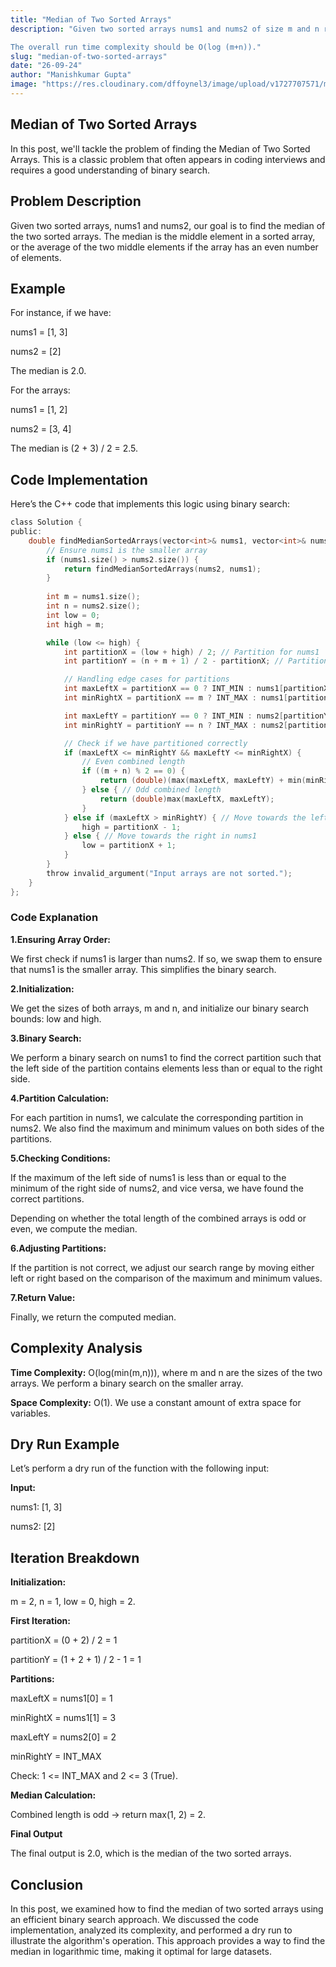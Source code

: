 ```yaml
---
title: "Median of Two Sorted Arrays"
description: "Given two sorted arrays nums1 and nums2 of size m and n respectively, return the median of the two sorted arrays.

The overall run time complexity should be O(log (m+n))."
slug: "median-of-two-sorted-arrays"
date: "26-09-24"
author: "Manishkumar Gupta"
image: "https://res.cloudinary.com/dffoynel3/image/upload/v1727707571/median-of-two-sorted-arrays_hjkegh.png"
---
```


## Median of Two Sorted Arrays

In this post, we'll tackle the problem of finding the Median of Two Sorted Arrays. This is a classic problem that often appears in coding interviews and requires a good understanding of binary search.

## Problem Description

Given two sorted arrays, nums1 and nums2, our goal is to find the median of the two sorted arrays. The median is the middle element in a sorted array, or the average of the two middle elements if the array has an even number of elements.

## Example

For instance, if we have:

nums1 = [1, 3] 

nums2 = [2]

The median is 2.0.

For the arrays:

nums1 = [1, 2]

nums2 = [3, 4]

The median is (2 + 3) / 2 = 2.5.

## Code Implementation

Here’s the C++ code that implements this logic using binary search:

```c showLineNumbers
class Solution {
public:
    double findMedianSortedArrays(vector<int>& nums1, vector<int>& nums2) {
        // Ensure nums1 is the smaller array
        if (nums1.size() > nums2.size()) {
            return findMedianSortedArrays(nums2, nums1);
        }
        
        int m = nums1.size();
        int n = nums2.size();
        int low = 0;
        int high = m;

        while (low <= high) {
            int partitionX = (low + high) / 2; // Partition for nums1
            int partitionY = (n + m + 1) / 2 - partitionX; // Partition for nums2

            // Handling edge cases for partitions
            int maxLeftX = partitionX == 0 ? INT_MIN : nums1[partitionX - 1];
            int minRightX = partitionX == m ? INT_MAX : nums1[partitionX];

            int maxLeftY = partitionY == 0 ? INT_MIN : nums2[partitionY - 1];
            int minRightY = partitionY == n ? INT_MAX : nums2[partitionY];

            // Check if we have partitioned correctly
            if (maxLeftX <= minRightY && maxLeftY <= minRightX) {
                // Even combined length
                if ((m + n) % 2 == 0) {
                    return (double)(max(maxLeftX, maxLeftY) + min(minRightX, minRightY)) / 2.0;
                } else { // Odd combined length
                    return (double)max(maxLeftX, maxLeftY);
                }
            } else if (maxLeftX > minRightY) { // Move towards the left in nums1
                high = partitionX - 1;
            } else { // Move towards the right in nums1
                low = partitionX + 1;
            }
        }
        throw invalid_argument("Input arrays are not sorted.");
    }
};
```

### Code Explanation

**1.Ensuring Array Order:**

We first check if nums1 is larger than nums2. If so, we swap them to ensure that nums1 is the smaller array. This simplifies the binary search.

**2.Initialization:**

We get the sizes of both arrays, m and n, and initialize our binary search bounds: low and high.

**3.Binary Search:**

We perform a binary search on nums1 to find the correct partition such that the left side of the partition contains elements less than or equal to the right side.

**4.Partition Calculation:**

For each partition in nums1, we calculate the corresponding partition in nums2. We also find the maximum and minimum values on both sides of the partitions.

**5.Checking Conditions:**

If the maximum of the left side of nums1 is less than or equal to the minimum of the right side of nums2, and vice versa, we have found the correct partitions.

Depending on whether the total length of the combined arrays is odd or even, we compute the median.

**6.Adjusting Partitions:**

If the partition is not correct, we adjust our search range by moving either left or right based on the comparison of the maximum and minimum values.

**7.Return Value:**

Finally, we return the computed median.

## Complexity Analysis

**Time Complexity:** O(log(min(m,n))), where m and n are the sizes of the two arrays. We perform a binary search on the smaller array.

**Space Complexity:** O(1). We use a constant amount of extra space for variables.

## Dry Run Example

Let’s perform a dry run of the function with the following input:

**Input:**

nums1: [1, 3]

nums2: [2]

## Iteration Breakdown

**Initialization:**

m = 2, n = 1, low = 0, high = 2.

**First Iteration:**

partitionX = (0 + 2) / 2 = 1

partitionY = (1 + 2 + 1) / 2 - 1 = 1

**Partitions:**

maxLeftX = nums1[0] = 1

minRightX = nums1[1] = 3

maxLeftY = nums2[0] = 2

minRightY = INT_MAX

Check: 1 <= INT_MAX and 2 <= 3 (True).

**Median Calculation:**

Combined length is odd → return max(1, 2) = 2.

**Final Output**

The final output is 2.0, which is the median of the two sorted arrays.

## Conclusion

In this post, we examined how to find the median of two sorted arrays using an efficient binary search approach. We discussed the code implementation, analyzed its complexity, and performed a dry run to illustrate the algorithm's operation. This approach provides a way to find the median in logarithmic time, making it optimal for large datasets.